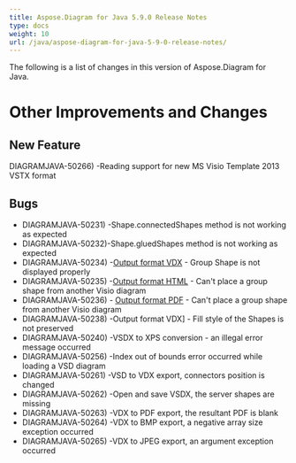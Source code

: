 ```yaml
---
title: Aspose.Diagram for Java 5.9.0 Release Notes
type: docs
weight: 10
url: /java/aspose-diagram-for-java-5-9-0-release-notes/
---
```


The following is a list of changes in this version of Aspose.Diagram for Java.
# **Other Improvements and Changes**
## **New Feature**
DIAGRAMJAVA-50266) -Reading support for new MS Visio Template 2013 VSTX format
## **Bugs**
- DIAGRAMJAVA-50231) -Shape.connectedShapes method is not working as expected
- DIAGRAMJAVA-50232)-Shape.gluedShapes method is not working as expected
- DIAGRAMJAVA-50234) -[Output format VDX](/pages/createpage.action?spaceKey=diagramjava&title=Output+format+VDX&linkCreation=true&fromPageId=18612317) - Group Shape is not displayed properly
- DIAGRAMJAVA-50235) -[Output format HTML](/pages/createpage.action?spaceKey=diagramjava&title=Output+format+HTML&linkCreation=true&fromPageId=18612317) - Can't place a group shape from another Visio diagram
- DIAGRAMJAVA-50236) - [Output format PDF](/pages/createpage.action?spaceKey=diagramjava&title=Output+format+PDF&linkCreation=true&fromPageId=18612317) - Can't place a group shape from another Visio diagram
- DIAGRAMJAVA-50238) -Output format VDX] - Fill style of the Shapes is not preserved
- DIAGRAMJAVA-50240) -VSDX to XPS conversion - an illegal error message occurred
- DIAGRAMJAVA-50256) -Index out of bounds error occurred while loading a VSD diagram
- DIAGRAMJAVA-50261) -VSD to VDX export, connectors position is changed
- DIAGRAMJAVA-50262) -Open and save VSDX, the server shapes are missing
- DIAGRAMJAVA-50263) -VDX to PDF export, the resultant PDF is blank
- DIAGRAMJAVA-50264) -VDX to BMP export, a negative array size exception occurred
- DIAGRAMJAVA-50265) -VDX to JPEG export, an argument exception occurred
